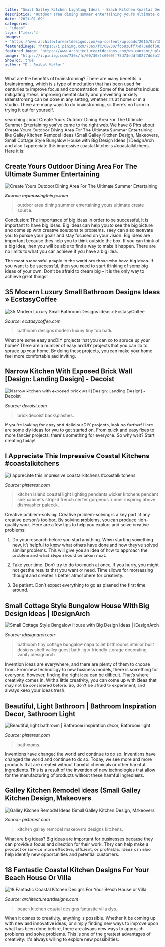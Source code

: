```yaml
---
title: "Small Galley Kitchen Lighting Ideas - Beach Kitchen Coastal Designs Fantastic Villa Alys"
description: "Outdoor area dining summer entertaining yours ultimate create source"
date: "2023-01-09"
categories:
- "ideas"
tags: ["ideas"]
images:
- "https://www.architectureartdesigns.com/wp-content/uploads/2015/05/18-Fantastic-Coastal-Kitchen-Designs-For-Your-Beach-House-or-Villa-12-630x945.jpg"
featuredImage: "https://i.pinimg.com/736x/fc/60/30/fc6030ff75d73eddf50277dd5a175fff.jpg"
featured_image: "https://www.architectureartdesigns.com/wp-content/uploads/2015/05/18-Fantastic-Coastal-Kitchen-Designs-For-Your-Beach-House-or-Villa-12-630x945.jpg"
image: "https://i.pinimg.com/736x/fc/60/30/fc6030ff75d73eddf50277dd5a175fff.jpg"
ShowToc: true
author: "Dr. Anibal Kohler"
---
```



What are the benefits of brainstroming?
There are many benefits to brainstroming, which is a type of meditation that has been used for centuries to improve focus and concentration. Some of the benefits include: mitigating stress, improving mental clarity and preventing anxiety. Brainstroming can be done in any setting, whether it’s at home or in a studio. There are many ways to do brainstroming, so there’s no harm in trying it out for yourself.

	

		
searching about Create Yours Outdoor Dining Area For The Ultimate Summer Entertaining you've came to the right web. We have 8 Pics about Create Yours Outdoor Dining Area For The Ultimate Summer Entertaining like Galley Kitchen Remodel Ideas (Small Galley Kitchen Design, Makeovers, Small Cottage Style Bungalow House with Big Design Ideas | iDesignArch and also I appreciate this impressive coastal kitchens #coastalkitchens. Here it is:
		
    
## Create Yours Outdoor Dining Area For The Ultimate Summer Entertaining

<img loading=lazy src="http://myamazingthings.com/wp-content/uploads/2017/08/outdoor-dining-area-11.jpg" onerror="this.onerror=null;this.src='https://tse3.mm.bing.net/th?id=OIP.VQ50LUIAPbVjyFNsGQRprgHaLH&amp;pid=15.1';" alt="Create Yours Outdoor Dining Area For The Ultimate Summer Entertaining">

_Source: myamazingthings.com_

>outdoor area dining summer entertaining yours ultimate create source. 

	

Conclusion: The importance of big ideas
In order to be successful, it is important to have big ideas. Big ideas can help you to see the big picture and come up with creative solutions to problems. They can also motivate you to pursue your goals and stay focused on your vision.
Big ideas are important because they help you to think outside the box. If you can think of a big idea, then you will be able to find a way to make it happen. There are no limits to what you can achieve if you have a big idea.

The most successful people in the world are those who have big ideas. If you want to be successful, then you need to start thinking of some big ideas of your own. Don’t be afraid to dream big – it is the only way to achieve great things!

    
## 35 Modern Luxury Small Bathroom Designs Ideas » EcstasyCoffee

<img loading=lazy src="https://i2.wp.com/www.ecstasycoffee.com/wp-content/uploads/2016/10/Small-Bathroom-Design-Ideas-9.jpg?resize=554%2C828" onerror="this.onerror=null;this.src='https://tse3.mm.bing.net/th?id=OIP.cGhVTn5mZTJTT7ryVT9TQAHaLE&amp;pid=15.1';" alt="35 Modern Luxury Small Bathroom Designs Ideas » EcstasyCoffee">

_Source: ecstasycoffee.com_

>bathroom designs modern luxury tiny tub bath. 

	

What are some easy andDIY projects that you can do to spruce up your home?
There are a number of easy andDIY projects that you can do to spruce up your home. By doing these projects, you can make your home feel more comfortable and inviting.

    
## Narrow Kitchen With Exposed Brick Wall [Design: Landing Design] - Decoist

<img loading=lazy src="http://cdn.decoist.com/wp-content/uploads/2015/06/Narrow-kitchen-with-exposed-brick-wall.jpg" onerror="this.onerror=null;this.src='https://tse2.mm.bing.net/th?id=OIP.hDb_j5oJ_Q5Duuc_a4s5kAHaLH&amp;pid=15.1';" alt="Narrow kitchen with exposed brick wall [Design: Landing Design] - Decoist">

_Source: decoist.com_

>brick decoist backsplashes. 

	

If you're looking for easy and deliciousDIY projects, look no further! Here are some diy ideas for you to get started on. From quick and easy fixes to more fancier projects, there's something for everyone. So why wait? Start creating today!

    
## I Appreciate This Impressive Coastal Kitchens #coastalkitchens

<img loading=lazy src="https://i.pinimg.com/736x/7c/bb/30/7cbb30477b0216dbedf8acc7919cdf37.jpg" onerror="this.onerror=null;this.src='https://tse2.mm.bing.net/th?id=OIP.Ts8hJIoD9q_-jK-Egq0XkwHaLH&amp;pid=15.1';" alt="I appreciate this impressive coastal kitchens #coastalkitchens">

_Source: pinterest.com_

>kitchen island coastal light lighting pendants wicker kitchens pendant sink cabinets striped french center gorgeous runner inspiring above dishwasher palecek. 

	

Creative problem-solving:
Creative problem-solving is a key part of any creative person’s toolbox. By solving problems, you can produce high-quality work. Here are a few tips to help you explore and solve creative problems:
1) Do your research before you start anything. When starting something new, it’s helpful to know what others have done and how they’ve solved similar problems. This will give you an idea of how to approach the problem and what steps should be taken next.

2) Take your time. Don’t try to do too much at once. If you hurry, you might not get the results that you want or need. Time allows for moreassing thought and creates a better atmosphere for creativity.

3) Be patient. Don’t expect everything to go as planned the first time around.

    
## Small Cottage Style Bungalow House With Big Design Ideas | IDesignArch

<img loading=lazy src="https://www.idesignarch.com/wp-content/uploads/Stylish-Cottage-Style-Bungalow-Home_9.jpg" onerror="this.onerror=null;this.src='https://tse4.mm.bing.net/th?id=OIP.62Kn80hhlYWc-8KPfwv_2gHaLH&amp;pid=15.1';" alt="Small Cottage Style Bungalow House with Big Design Ideas | iDesignArch">

_Source: idesignarch.com_

>bathroom tiny cottage bungalow napa toilet bathrooms interior built designs shelf valley guest bath hgtv friendly storage decorating vanity idesignarch. 

	

Invention ideas are everywhere, and there are plenty of them to choose from. From new technology to new business models, there is something for everyone. However, finding the right idea can be difficult. That’s where creativity comes in. With a little creativity, you can come up with ideas that may not be considered before. So, don’t be afraid to experiment, and always keep your ideas fresh.

    
## Beautiful, Light Bathroom | Bathroom Inspiration Decor, Bathroom Light

<img loading=lazy src="https://i.pinimg.com/736x/fc/60/30/fc6030ff75d73eddf50277dd5a175fff.jpg" onerror="this.onerror=null;this.src='https://tse3.mm.bing.net/th?id=OIP.8zphOGrQtZpglr5WYszV9gHaLH&amp;pid=15.1';" alt="Beautiful, light bathroom | Bathroom inspiration decor, Bathroom light">

_Source: pinterest.com_

>bathrooms. 

	

Inventions have changed the world and continue to do so.
Inventions have changed the world and continue to do so. Today, we see more and more products that are created without harmful chemicals or other harmful ingredients. This is a result of the invention of new technologies that allow for the manufacturing of products without these harmful ingredients.

    
## Galley Kitchen Remodel Ideas (Small Galley Kitchen Design, Makeovers

<img loading=lazy src="https://i.pinimg.com/736x/29/e8/75/29e875ea9e725849132ae5efd52d8c76.jpg" onerror="this.onerror=null;this.src='https://tse3.mm.bing.net/th?id=OIP.cUIX2L14ypKZhNQ7QeKyFQHaJ4&amp;pid=15.1';" alt="Galley Kitchen Remodel Ideas (Small Galley Kitchen Design, Makeovers">

_Source: pinterest.com_

>kitchen galley remodel makeovers designs kitchens. 

	

What are big ideas?
Big ideas are important for businesses because they can provide a focus and direction for their work. They can help make a product or service more effective, efficient, or profitable. Ideas can also help identify new opportunities and potential customers.

    
## 18 Fantastic Coastal Kitchen Designs For Your Beach House Or Villa

<img loading=lazy src="https://www.architectureartdesigns.com/wp-content/uploads/2015/05/18-Fantastic-Coastal-Kitchen-Designs-For-Your-Beach-House-or-Villa-12-630x945.jpg" onerror="this.onerror=null;this.src='https://tse4.mm.bing.net/th?id=OIP.KUUxrNTofrh6qdWF8pLazwHaLH&amp;pid=15.1';" alt="18 Fantastic Coastal Kitchen Designs For Your Beach House or Villa">

_Source: architectureartdesigns.com_

>beach kitchen coastal designs fantastic villa alys. 

	

When it comes to creativity, anything is possible. Whether it be coming up with new and innovative ideas, or simply finding new ways to improve upon what has been done before, there are always new ways to approach problems and solve problems. This is one of the greatest advantages of creativity: It's always willing to explore new possibilities.

